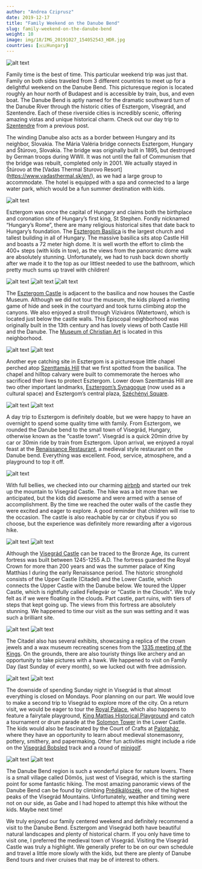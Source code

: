 ```yaml
---
author: "Andrea Cziprusz"
date: 2019-12-17
title: "Family Weekend on the Danube Bend"
slug: family-weekend-on-the-danube-bend
weight: 10
image: img/18/IMG_20191027_154052543_HDR.jpg
countries: [🇭🇺Hungary]
---
```


![alt text](/img/18/IMG_20191027_154052543_HDR.jpg "view from Visegrad castle")


Family time is the best of time. This particular weekend trip was just that.  Family on both sides traveled from 3 different countries to meet up for a delightful weekend on the Danube Bend.  This picturesque region is located roughly an hour north of Budapest and is accessible by train, bus, and even boat.  The Danube Bend is aptly named for the dramatic southward turn of the Danube River through the historic cities of Esztergom, Visegrád, and Szentendre.  Each of these riverside cities is incredibly scenic, offering amazing vistas and unique historical charm.  Check out our day trip to [Szentendre](https://peekaboo.travel/a-charming-day-trip-to-szentendre/) from a previous post. 

The winding Danube also acts as a border between Hungary and its neighbor, Slovakia. The Mária Valéria bridge connects Esztergom, Hungary and Štúrovo, Slovakia.  The bridge was originally built in 1895, but destroyed by German troops during WWII.  It was not until the fall of Communism that the bridge was rebuilt, completed only in 2001. We actually stayed in Štúrovo at the [Vadas Thermal Sturovo Resort] (https://www.vadasthermal.sk/en/), as we had a large group to accommodate.  The hotel is equipped with a spa and connected to a large water park, which would be a fun summer destination with kids.  

![alt text](/img/18/IMG_20191027_110818070_HDR.jpg#center "bridge")

Esztergom was once the capital of Hungary and claims both the birthplace and coronation site of Hungary’s first king, St Stephen.  Fondly nicknamed “Hungary’s Rome”, there are many religious historical sites that date back to Hungary’s foundation.  The [Esztergom Basilica](https://www.bazilika-esztergom.hu/en/) is the largest church and tallest building in all of Hungary.  The massive basilica sits atop Castle Hill and boasts a 72 meter high dome. It is well worth the effort to climb the 400+ steps (with kids in tow), as the views from the panoramic dome walk are absolutely stunning.  Unfortunately, we had to rush back down shortly after we made it to the top as our littlest needed to use the bathroom, which pretty much sums up travel with children!   

![alt text](/img/18/IMG_20191026_120438588_HDR.jpg#center "dome walk")
![alt text](/img/18/IMG_20191026_115106973_HDR.jpg#center "basilica view")
![alt text](/img/18/IMG_20191026_120321976_HDR.jpg#center "basilica view with danube")

The [Esztergom Castle](http://www.varmegom.hu/wp/en/) is adjacent to the basilica and now houses the Castle Museum. Although we did not tour the museum, the kids played a riveting game of hide and seek in the courtyard and took turns climbing atop the canyons.  We also enjoyed a stroll through Víziváros (Watertown), which is located just below the castle walls. This Episcopal neighborhood was originally built in the 13th century and has lovely views of both Castle Hill and the Danube.  The [Museum of Christian Art](https://www.keresztenymuzeum.hu/) is located in this neighborhood. 

![alt text](/img/18/IMG_20191027_105454521.jpg#center "castle from below")
![alt text](/img/18/IMG_20191027_111252114.jpg#center "cousins with basilica")

Another eye catching site in Esztergom is a picturesque little chapel perched atop [Szenttamás Hill](https://en.wikipedia.org/wiki/Szenttam%C3%A1s_(Esztergom)) that we first spotted from the basilica.  The chapel and hilltop calvary were built to commemorate the heroes who sacrificed their lives to protect Esztergom.  Lower down Szenttamás Hill are two other important landmarks, [Esztergom’s Synagogue](https://en.funiq.hu/2390-synagogue-esztergom) (now used as a cultural space) and Esztergom’s central plaza, [Széchényi Square](https://www.tripadvisor.com/Attraction_Review-g274892-d13008650-Reviews-Szechenyi_Square-Esztergom_Komarom_Esztergom_County_Central_Transdanubia.html).  

![alt text](/img/18/IMG_20191026_123208380_HDR.jpg#center "chapel")
![alt text](/img/18/IMG_20191026_132803831_HDR.jpg#center "synagogue")

A day trip to Esztergom is definitely doable, but we were happy to have an overnight to spend some quality time with family.  From Esztergom, we rounded the Danube bend to the small town of Visegrád, Hungary, otherwise known as the “castle town”.  Visegrád is a quick 20min drive by car or 30min ride by train from Esztergom.  Upon arrival, we enjoyed a royal feast at the [Renaissance Restaurant](https://renvisegrad.hu/en/), a medieval style restaurant on the Danube bend.  Everything was excellent.  Food, service, atmosphere, and a playground to top it off.  

![alt text](/img/18/IMG_20191027_134552387.jpg#center "Renaissance Restaurant")

With full bellies, we checked into our charming [airbnb](https://www.airbnb.com/rooms/13840054?adults=1&source_impression_id=p3_1576527468_R86FIclwTrrtP6P6) and started our trek up the mountain to Visegrád Castle.  The hike was a bit more than we anticipated, but the kids did awesome and were armed with a sense of accomplishment. By the time we reached the outer walls of the castle they were excited and eager to explore. A good reminder that children will rise to the occasion. The castle is also reachable by car or citybus if you so choose, but the experience was definitely more rewarding after a vigorous hike. 

![alt text](/img/18/IMG_20191027_154549946_HDR.jpg#center "castle view with E")
![alt text](/img/18/IMG_20191027_153140145_HDR.jpg#center "Hungarian flag")

Although the [Visegrád Castle](https://visitvisegrad.hu/en/sights/citadel) can be traced to the Bronze Age, its current fortress was built between 1245-1255 A.D.  The fortress guarded the Royal Crown for more than 200 years and was the summer palace of King Matthias I during the early Renaissance period.  The historic stronghold consists of the Upper Castle (Citadel) and the Lower Castle, which connects the Upper Castle with the Danube below.  We toured the Upper Castle, which is rightfully called Fellegvár or “Castle in the Clouds”.  We truly felt as if we were floating in the clouds. Part castle, part ruins, with tiers of steps that kept going up. The views from this fortress are absolutely stunning.  We happened to time our visit as the sun was setting and it was such a brilliant site. 

![alt text](/img/18/IMG_20191027_161716328_HDR.jpg#center "sunset")
![alt text](/img/18/IMG_20191027_153256747_HDR.jpg#center "daddy +J")

The Citadel also has several exhibits, showcasing a replica of the crown jewels and a wax museum recreating scenes from the [1335 meeting of the Kings](https://en.wikipedia.org/wiki/Congress_of_Visegr%C3%A1d_(1335)).  On the grounds, there are also touristy things like archery and an opportunity to take pictures with a hawk. We happened to visit on Family Day (last Sunday of every month), so we lucked out with free admission. 

![alt text](/img/18/IMG_20191027_155030120.jpg#center "wax- dinner")
![alt text](/img/18/IMG_20191027_155123460.jpg#center "wax- dance")

The downside of spending Sunday night in Visegrád is that almost everything is closed on Mondays. Poor planning on our part. We would love to make a second trip to Visegrád to explore more of the city.  On a return visit, we would be eager to tour the [Royal Palace](https://visitvisegrad.hu/en/sights/royal-palace), which also happens to feature a fairytale playground, [King Mattias Historical Playground](http://www.arrivalguides.com/en/Travelguide/VISEGRAD/free-time-activities/king-matthias-historical-playground-119444) and catch a tournament or drum parade at the [Solomon Tower](https://visitvisegrad.hu/en/sights/solomon-tower) in the Lower Castle.  The kids would also be fascinated by the Court of Crafts at [Palotaház](http://palotahaz.hu/), where they have an opportunity to learn about medieval stonemasonry, pottery, smithery, and papermaking.  Other fun activities might include a ride on the [Visegrád Bobsled](http://www.visegrad.bobozas.hu/en) track and a round of [minigolf](https://www.facebook.com/visigolf). 

![alt text](/img/18/IMG_20191027_155845925_HDR.jpg#center "castle door E")
![alt text](/img/18/IMG_20191027_161207072_HDR.jpg#center "castle window J")

The Danube Bend region is such a wonderful place for nature lovers. There is a small village called Dömös, just west of Visegrád, which is the starting point for some fantastic hiking.  The most amazing panoramic views of the Danube Bend can be found by climbing [Prédikálószék](https://welovebudapest.com/en/2017/05/19/head-out-on-a-hike-beyond-budapest-to-discover-the-danube-bend/), one of the highest peaks of the Visegrád Mountains.  Unfortunately, weather and timing were not on our side, as Gabe and I had hoped to attempt this hike without the kids. Maybe next time!

We truly enjoyed our family centered weekend and definitely recommend a visit to the Danube Bend.  Esztergom and Visegrád both have beautiful natural landscapes and plenty of historical charm.  If you only have time to visit one, I preferred the medieval town of Visegrád.  Visiting the Visegrád Castle was truly a highlight.  We generally prefer to be on our own schedule and travel a little more slowly with the kids, but there are plenty of Danube Bend tours and river cruises that may be of interest to others.   
